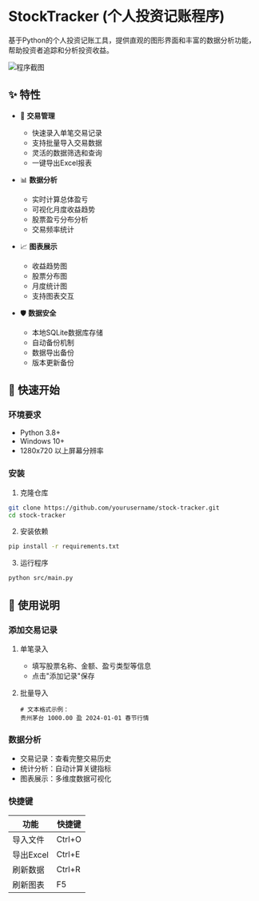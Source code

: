 # StockTracker (个人投资记账程序)


基于Python的个人投资记账工具，提供直观的图形界面和丰富的数据分析功能，帮助投资者追踪和分析投资收益。

![程序截图](screenshots/main.png)

## ✨ 特性

- 💼 **交易管理**
  - 快速录入单笔交易记录
  - 支持批量导入交易数据
  - 灵活的数据筛选和查询
  - 一键导出Excel报表

- 📊 **数据分析**
  - 实时计算总体盈亏
  - 可视化月度收益趋势
  - 股票盈亏分布分析
  - 交易频率统计

- 📈 **图表展示**
  - 收益趋势图
  - 股票分布图
  - 月度统计图
  - 支持图表交互

- 🛡 **数据安全**
  - 本地SQLite数据库存储
  - 自动备份机制
  - 数据导出备份
  - 版本更新备份

## 🚀 快速开始

### 环境要求

- Python 3.8+
- Windows 10+
- 1280x720 以上屏幕分辨率

### 安装

1. 克隆仓库
```bash
git clone https://github.com/yourusername/stock-tracker.git
cd stock-tracker
```

2. 安装依赖
```bash
pip install -r requirements.txt
```

3. 运行程序
```bash
python src/main.py
```

## 📖 使用说明

### 添加交易记录

1. 单笔录入
   - 填写股票名称、金额、盈亏类型等信息
   - 点击"添加记录"保存

2. 批量导入
   ```
   # 文本格式示例：
   贵州茅台 1000.00 盈 2024-01-01 春节行情
   ```

### 数据分析

- 交易记录：查看完整交易历史
- 统计分析：自动计算关键指标
- 图表展示：多维度数据可视化

### 快捷键

| 功能 | 快捷键 |
|------|--------|
| 导入文件 | Ctrl+O |
| 导出Excel | Ctrl+E |
| 刷新数据 | Ctrl+R |
| 刷新图表 | F5 |




